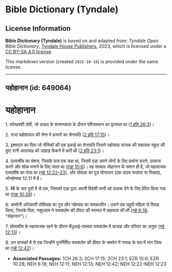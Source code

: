 # Bible Dictionary (Tyndale)

## License Information

**Bible Dictionary (Tyndale)** is based on and adapted from: _Tyndale Open Bible Dictionary_, [Tyndale House Publishers](https://tyndaleopenresources.com/), 2023, which is licensed under a [CC BY-SA 4.0 license](https://creativecommons.org/licenses/by-sa/4.0/legalcode.en).

This markdown version (created `2025-10-16`) is provided under the same license.



--------------------------------

## यहोहानान (id: 649064)

यहोहानान
========

1\. कोरहवंशी लेवी, जो दाऊद के शासनकाल के दौरान पवित्रस्थान का द्वारपाल था ([1 इति 26:3](https://ref.ly/1Chr26:3))।

2\. राजा यहोशापात की सेना में हजारों का सेनापति ([2 इति 17:15](https://ref.ly/2Chr17:15))।

3\. इश्माएल का पिता जो सैनिकों की एक इकाई का सेनापति जिसने यहोयादा याजक की सहायता यहूदा की दुष्ट रानी अतल्याह को उखाड़ फेंकने में करी थी ([2 इति 23:1](https://ref.ly/2Chr23:1))।

4\. एल्याशीब का वंशज, जिसके पास एक कक्ष था, जिसमें एज्रा अपने लोगों के लिए प्रार्थना करने, उपवास करने और शोक मनाने के लिए जाता था ([एज्रा 10:6](https://ref.ly/Ezra10:6))। वह संभवतः योहानान के समान ही है, जो महायाजक एल्याशीब का पोता था ([नहे 12:22–23](https://ref.ly/Neh12:22-Neh12:23)), और योयादा का पुत्र योनातान (एक पाठ्य रूपांतर या भिन्नता), जोनहेम्याह 12:11 में है।

5\. बेबै के चार पुत्रों में से एक, जिसको एज्रा द्वारा अपनी विदेशी पत्नी को तलाक देने के लिए प्रेरित किया गया था ([एज्रा 10:28](https://ref.ly/Ezra10:28))।

6\. अम्मोनी अधिकारी तोबियाह का पुत्र और नहेम्याह का समकालीन। उसने एक यहूदी महिला से विवाह किया, जिसके पिता, मशुल्लाम ने यरूशलेम की दीवार की मरम्मत में सहायता की थी ([नहे 6:18](https://ref.ly/Neh6:18); "योहानान")।

7\. योयाकीम के महायाजक रहने के दौरान बँधुआई\-पश्चात यरूशलेम में याजक और परिवार का अगुवा ([नहे 12:13](https://ref.ly/Neh12:13))।

8\. उन याजकों में से एक जिन्होंने पुनर्निर्मित यरूशलेम की दीवार के समर्पण में गायक के रूप में भाग लिया था ([नहे 12:42](https://ref.ly/Neh12:42))।

* **Associated Passages:** 1CH 26:3; 2CH 17:15; 2CH 23:1; EZR 10:6; EZR 10:28; NEH 6:18; NEH 12:11; NEH 12:13; NEH 12:42; NEH 12:22–NEH 12:23

